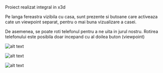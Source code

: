 
Proiect realizat integral in x3d

Pe langa fereastra vizibila cu casa, sunt prezente si butoane care activeaza cate un 
viewpoint separat, pentru o mai buna vizualizare a casei.

De asemenea, se poate roti telefonul pentru a ne uita in jurul nostru. 
Rotirea telefonului este posibila doar incepand cu al doilea buton (viewpoint)

![alt text](denisToader.github.io/x3d/top-view.PNG "Logo Title Text 1")

![alt text](denisToader.github.io/x3d/top-view-2.PNG "Logo Title Text 2")

![alt text](denisToader.github.io/x3d/view2.PNG "Logo Title Text 3")
